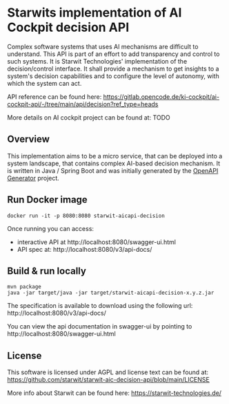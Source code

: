# Starwits implementation of AI Cockpit decision API
Complex software systems that uses AI mechanisms are difficult to understand. This API is part of an effort to add transparency and control to such systems. It is Starwit Technologies' implementation of the decision/control interface. It shall provide a mechanism to get insights to a system's decision capabilities and to configure the level of autonomy, with which the system can act.

API reference can be found here: https://gitlab.opencode.de/ki-cockpit/ai-cockpit-api/-/tree/main/api/decision?ref_type=heads


More details on AI cockpit project can be found at: TODO

## Overview
This implementation aims to be a micro service, that can be deployed into a system landscape, that contains complex AI-based decision mechanism. It is written in Java / Spring Boot and was initially generated by the [OpenAPI Generator](https://openapi-generator.tech) project. 

## Run Docker image

    docker run -it -p 8080:8080 starwit-aicapi-decision

Once running you can access:
* interactive API at http://localhost:8080/swagger-ui.html
* API spec at: http://localhost:8080/v3/api-docs/

## Build & run locally

    mvn package
    java -jar target/java -jar target/starwit-aicapi-decision-x.y.z.jar

The specification is available to download using the following url:
http://localhost:8080/v3/api-docs/


You can view the api documentation in swagger-ui by pointing to
http://localhost:8080/swagger-ui.html

## License
This software is licensed under AGPL and license text can be found at: https://github.com/starwit/starwit-aic-decision-api/blob/main/LICENSE

More info about Starwit can be found here: https://starwit-technologies.de/